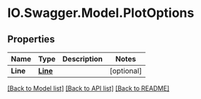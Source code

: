 # IO.Swagger.Model.PlotOptions
## Properties

Name | Type | Description | Notes
------------ | ------------- | ------------- | -------------
**Line** | [**Line**](Line.md) |  | [optional] 

[[Back to Model list]](../README.md#documentation-for-models) [[Back to API list]](../README.md#documentation-for-api-endpoints) [[Back to README]](../README.md)


